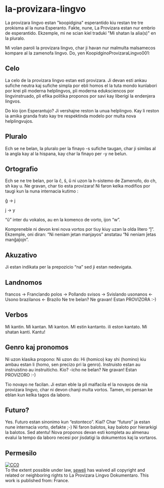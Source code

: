 # la-provizara-lingvo
La provizara lingvo estan "koopidgina" esperantido kiu restan tre tre prokisma al la nuna Esperanto. Fakte, nune, La Provizara estan nur embrio de esperantido. Ekzemple, mi ne scian kiel traduki "Mi shatan la alia(s)" en la pluralo.

Mi volan paroli la provizara lingvo, char ji havan nur malmulta malsamecos kompare al la zamenofa lingvo.
Do, yen KoopidginoProvizaraLingvo001:

## Celo
La celo de la provizara lingvo estan esti provizara. Ji devan esti ankau sufiche neutra kaj sufiche simpla por ebli homos el la tuta mondo kunlabori por krei pli moderna helplingvos, pli moderna eduksciencos por lingvinstruado, pli efika politika proponos por savi kay liberigi la endenjera lingvos.

Do kio ijon Esperantujo? Ji vershajne reston la unua helplingvo. Kay li reston ia amika granda frato kay tre respektinda modelo por multa nova helplingvujos.

## Pluralo
Ech se ne belan, la pluralo per la finayo -s sufiche taugan, char ji similas al la angla kay al la hispana, kay char la finayo per -y ne belun.

## Ortografio
Ech se ne tre belan, por la ĉ, ŝ, ŭ ni uzon la h-sistemo de Zamenofo, do ch, sh kay u. Ne gravan, char tio esta provizara!
Ni faron kelka modifios por taugi kun la nuna internacia kutimo :

ĝ -> j

j -> y

“ŭ” inter du vokalos, au en la komenco de vorto, ijon “w”.


Kompreneble ni devon krei nova vortos por tiuy kiuy uzan la olda litero “ĵ”. Ekzemple, oni diran: “Ni neniam jetan manjayos” anstatau “Ni neniam ĵetas manĝaĵojn”.

## Akuzativo
Ji estan indikata per la prepozicio “na” sed ji estan nedevigata.

## Landnomos
francos -> Franclando
polos -> Pollando
svisos -> Svislando
usonanos <- Usono
brazilanos <- Brazilo
Ne tre belan? Ne gravan! Estan PROVIZORA :-)

## Verbos
Mi kantin.
Mi kantan.
Mi kanton.
Mi estin kantanto.
ili eston kantato.
Mi shatan kanti.
Kantu!

## Genro kaj pronomos
Ni uzon klasika propono:
Ni uzon do: Hi (homico) kay shi (homino) kiu ambau estan li (homo, sen precizo pri la genro).
Instruisto estan au instruistino au instruiticho.
Kio? -icho ne belan? Ne gravan! Estan PROVIZORO :-)

Tio novayo ne facilan. Ji estan eble la pli malfacila el la novayos de nia provizara lingvo, char ni devon chanji multa vortos. Tamen, mi pensan ke eblan kun kelka tagos da laboro.

## Futuro?
Yes. Futuro estan sinonimo kun “estonteco”. Kial? Char “futuro” ja estan nune internacia vorto, defakte ;-)
Ni faron balotos, kay baloto por hierarkigi la balotos.
Sed atentu! Nova proponos devan esti kompleta au almenau evalui la tempo da laboro necesi por jisdatigi la dokumentos kaj la vortaros.

## Permesilo
<p xmlns:dct="http://purl.org/dc/terms/" xmlns:vcard="http://www.w3.org/2001/vcard-rdf/3.0#">
  <a rel="license"
     href="http://creativecommons.org/publicdomain/zero/1.0/">
    <img src="http://i.creativecommons.org/p/zero/1.0/88x31.png" style="border-style: none;" alt="CC0" />
  </a>
  <br />
  To the extent possible under law,
  <a rel="dct:publisher"
     href="https://github.com/coopidgin-foundation/la-provizara-lingvo/blob/master/README.md">
    <span property="dct:title">seweli</span></a>
  has waived all copyright and related or neighboring rights to
  <span property="dct:title">La Provizara Lingvo Dokumentaro</span>.
This work is published from:
<span property="vcard:Country" datatype="dct:ISO3166"
      content="FR" about="https://github.com/coopidgin-foundation/la-provizara-lingvo/blob/master/README.md">
  France</span>.
</p>
